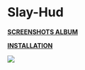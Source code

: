 # Slay-Hud

**[SCREENSHOTS ALBUM](https://imgur.com/a/TeEEs)** 

**[INSTALLATION](https://imgur.com/a/w3Ah6)**

![](https://i.imgur.com/2N4CG3o.jpg)
